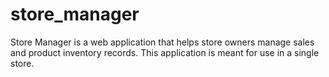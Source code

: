 # store_manager
Store Manager is a web application that helps store owners manage sales and product inventory records. This application is meant for use in a single store.
